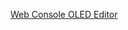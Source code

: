 [Web Console OLED Editor](https://sergei-iliev.github.io/acorn-kernel-samples/xmega128-oled-st7735/ui/)
